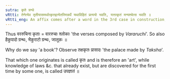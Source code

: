 ```yaml
---
sutra: कृते ग्रन्थे
vRtti: तेनेत्येव तृतीयासमर्थात्कृतइत्येतस्मिन्नर्थे यथाविहितं प्रत्ययो भवति, यत्तत्कृतं मन्यश्चेत्स भवति ॥
vRtti_eng: An affix comes after a word in the 3rd case in construction, in the sense of 'made', the thing made being 'a book',
---
```

Thus वररुचिना कृताः = वाररुचाः श्लोकाः 'the verses composed by _Vararuchi_'. So also हैकुपादो ग्रन्थः, भैकुराटो ग्रन्थः, जालूकः ॥

Why do we say 'a book'? Observe तक्षकृतः प्रासादः 'the palace made by _Taksha_'.

That which one originates is called कृतः and is therefore an 'art', while knowledge of laws &c. that already exist, but are discovered for the first time by some one, is called उपज्ञातं ॥

